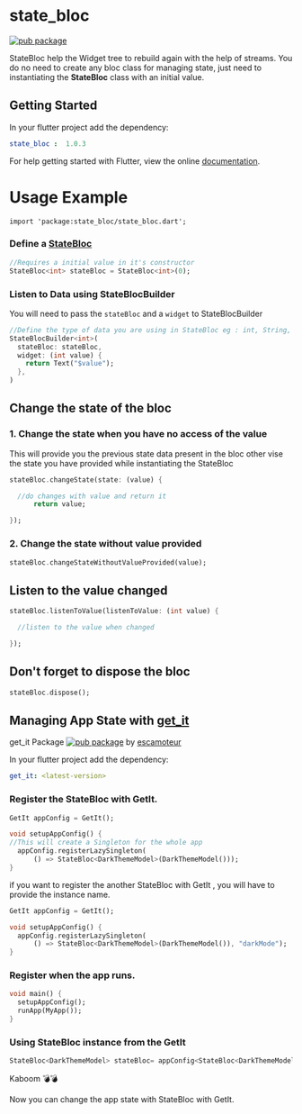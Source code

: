 # state_bloc

[![pub package](https://img.shields.io/pub/v/state_bloc.svg)](https://pub.dev/packages/state_bloc)

StateBloc help the Widget tree to rebuild again with the help of streams. You do no need to create any bloc class for managing state, just need to instantiating the **StateBloc** class with an initial value.

## Getting Started

In your flutter project add the dependency:

```yaml
state_bloc :  1.0.3
  ```
For help getting started with Flutter, view the online [documentation](https://flutter.dev).

# **Usage Example**

```
import 'package:state_bloc/state_bloc.dart';
```
### **Define a [StateBloc](https://pub.dev/packages/state_bloc)**
```dart
//Requires a initial value in it's constructor 
StateBloc<int> stateBloc = StateBloc<int>(0);
```

### **Listen to Data using StateBlocBuilder**
You will need to pass the `stateBloc` and a `widget` to StateBlocBuilder
```dart
//Define the type of data you are using in StateBloc eg : int, String, Foo.
StateBlocBuilder<int>(
  stateBloc: stateBloc,
  widget: (int value) {
    return Text("$value");
  },
)
```
## Change the state of the bloc
### 1. Change the state when you have no access of the value
This will provide you the previous state data present in the bloc other vise the state you have provided while instantiating the StateBloc
```dart
stateBloc.changeState(state: (value) {

  //do changes with value and return it
      return value;

});
```
### 2. Change the state without value provided
```dart
stateBloc.changeStateWithoutValueProvided(value);
```
## Listen to the value changed
```dart
stateBloc.listenToValue(listenToValue: (int value) {

  //listen to the value when changed

});
```

## Don't forget to dispose the bloc
```dart
stateBloc.dispose();
```

## Managing App State with [get_it](https://pub.dev/packages/get_it)
get_it Package  [![pub package](https://img.shields.io/pub/v/get_it.svg)](https://pub.dev/packages/get_it) by [escamoteur](https://github.com/escamoteur)

In your flutter project add the dependency:
```yaml
get_it: <latest-version>
```
### Register the StateBloc with GetIt.
```dart
GetIt appConfig = GetIt();

void setupAppConfig() {
//This will create a Singleton for the whole app
  appConfig.registerLazySingleton(
      () => StateBloc<DarkThemeModel>(DarkThemeModel()));
}
```
if you want to register the another StateBloc with GetIt , you will have to provide the instance name.
```dart
GetIt appConfig = GetIt();

void setupAppConfig() {
  appConfig.registerLazySingleton(
      () => StateBloc<DarkThemeModel>(DarkThemeModel()), "darkMode");
}
```
### Register when the app runs.
```dart
void main() {
  setupAppConfig();
  runApp(MyApp());
}
```
### Using StateBloc instance from the GetIt
```dart
StateBloc<DarkThemeModel> stateBloc= appConfig<StateBloc<DarkThemeModel>>("darkMode");
```
Kaboom 💣💣

Now you can change the app state with StateBloc with GetIt.

